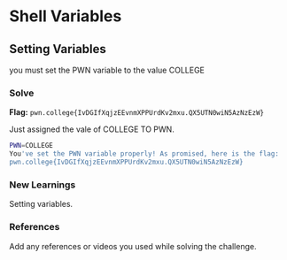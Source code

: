 # Shell Variables

## Setting Variables
you must set the PWN variable to the value COLLEGE

### Solve
**Flag:** `pwn.college{IvDGIfXqjzEEvnmXPPUrdKv2mxu.QX5UTN0wiN5AzNzEzW}`

Just assigned the vale of COLLEGE TO PWN.

```bash
PWN=COLLEGE
You've set the PWN variable properly! As promised, here is the flag:
pwn.college{IvDGIfXqjzEEvnmXPPUrdKv2mxu.QX5UTN0wiN5AzNzEzW}
```

### New Learnings
Setting variables.

### References 
Add any references or videos you used while solving the challenge.
